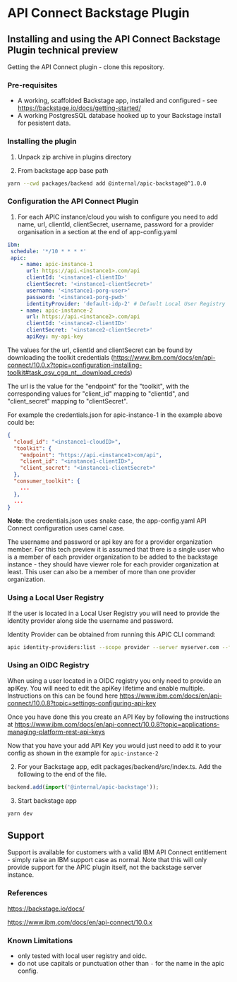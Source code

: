 # API Connect Backstage Plugin

## Installing and using the API Connect Backstage Plugin technical preview

Getting the API Connect plugin - clone this repository.

### Pre-requisites

* A working, scaffolded Backstage app, installed and configured - see <https://backstage.io/docs/getting-started/>
* A working PostgresSQL database hooked up to your Backstage install for pesistent data.

### Installing the plugin

1. Unpack zip archive in plugins directory

2. From backstage app base path

  ```bash
  yarn --cwd packages/backend add @internal/apic-backstage@^1.0.0
  ```

### Configuration the API Connect Plugin

1. For each APIC instance/cloud you wish to configure you need to add name, url, clientId, clientSecret, username, password for a provider organisation in a section at the end of app-config.yaml

 ```yaml
 ibm:
  schedule: '*/10 * * * *'
  apic:
     - name: apic-instance-1
       url: https://api.<instance1>.com/api
       clientId: '<instance1-clientID>'
       clientSecret: '<instance1-clientSecret>'
       username: '<instance1-porg-user>'
       password: '<instance1-porg-pwd>'
       identityProvider: 'default-idp-2' # Default Local User Registry
     - name: apic-instance-2
       url: https://api.<instance2>.com/api
       clientId: '<instance2-clientID>'
       clientSecret: '<instance2-clientSecret>'
       apiKey: my-api-key
 ```

The values for the url, clientId and clientSecret can be found by downloading the toolkit credentials (<https://www.ibm.com/docs/en/api-connect/10.0.x?topic=configuration-installing-toolkit#task_qsv_cgq_nt__download_creds>)

The url is the value for the "endpoint" for the "toolkit",  with the corresponding values for "client_id" mapping to "clientId", and "client_secret" mapping to "clientSecret".

For example the credentials.json for apic-instance-1 in the example above could be:

```json
{
  "cloud_id": "<instance1-cloudID>",
  "toolkit": {
    "endpoint": "https://api.<instance1>com/api",
    "client_id": "<instance1-clientID>",
    "client_secret": "<instance1-clientSecret>"
  },
  "consumer_toolkit": {
    ...
  },
  ...
}
```

**Note**: the credentials.json uses snake case, the app-config.yaml API Connect configuration uses camel case.

The username and password or api key are for a provider organization member. For this tech preview it is assumed that there is a single user who is a member of each provider organization to be added to the backstage instance - they should have viewer role for each provider organization at least.  This user can also be a member of more than one provider organization.

### Using a Local User Registry

If the user is located in a Local User Registry you will need to provide the identity provider along side the username and password.

Identity Provider can be obtained from running this APIC CLI command:
```bash
apic identity-providers:list --scope provider --server myserver.com --fields title,realm
```

### Using an OIDC Registry

When using a user located in a OIDC registry you only need to provide an apiKey. You will need to edit the apiKey lifetime and enable multiple. Instructions on this can be found here https://www.ibm.com/docs/en/api-connect/10.0.8?topic=settings-configuring-api-key

Once you have done this you create an API Key by following the instructions at https://www.ibm.com/docs/en/api-connect/10.0.8?topic=applications-managing-platform-rest-api-keys

Now that you have your add API Key you would just need to add it to your config as shown in the example for `apic-instance-2`

2. For your Backstage app, edit packages/backend/src/index.ts.  Add the following to the end of the file.

  ```javascript
  backend.add(import('@internal/apic-backstage'));
  ```

3. Start backstage app

```bash
yarn dev
```

## Support

Support is available for customers with a valid IBM API Connect entitlement - simply raise an IBM support case as normal. Note that this will only provide support for the APIC plugin itself, not the backstage server instance.

### References

<https://backstage.io/docs/>

<https://www.ibm.com/docs/en/api-connect/10.0.x>

### Known Limitations

* only tested with local user registry and oidc.
* do not use capitals or punctuation other than `-` for the name in the apic config.
